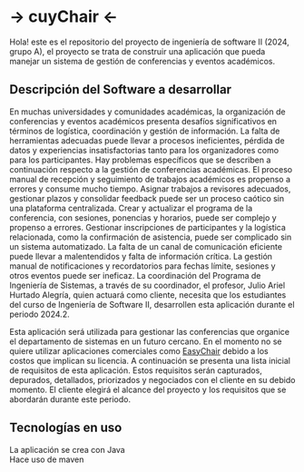 
# -> cuyChair <-
Hola! este es el repositorio del proyecto de ingeniería de software II (2024, grupo A), el proyecto se trata de construir una aplicación que pueda manejar un sistema de gestión de conferencias y eventos académicos.

## Descripción del Software a desarrollar

En muchas universidades y comunidades académicas, la organización de conferencias y eventos académicos presenta desafíos significativos en términos de logística, coordinación y gestión de información. La falta de herramientas adecuadas puede llevar a procesos ineficientes, pérdida de datos y experiencias insatisfactorias tanto para los organizadores como para los participantes. Hay problemas específicos que se describen a continuación respecto a la gestión de conferencias académicas. El proceso manual de recepción y seguimiento de trabajos académicos es propenso a errores y consume mucho tiempo. Asignar trabajos a revisores adecuados, gestionar plazos y consolidar feedback puede ser un proceso caótico sin una plataforma centralizada. Crear y actualizar el programa de la conferencia, con sesiones, ponencias y horarios, puede ser complejo y propenso a errores. Gestionar inscripciones de participantes y la logística relacionada, como la confirmación de asistencia, puede ser complicado sin un sistema automatizado. La falta de un canal de comunicación eficiente puede llevar a malentendidos y falta de información crítica. La gestión manual de notificaciones y recordatorios para fechas límite, sesiones y otros eventos puede ser ineficaz. La coordinación del Programa de Ingeniería de Sistemas, a través de su coordinador, el profesor, Julio Ariel Hurtado Alegría, quien actuará como cliente, necesita que los estudiantes del curso de Ingeniería de Software II, desarrollen esta aplicación durante el periodo 2024.2. 

Esta aplicación será utilizada para gestionar las conferencias que organice el departamento de sistemas en un futuro cercano. En el momento no se quiere utilizar aplicaciones comerciales como [EasyChair](https://easychair.org/) debido a los costos que implican su licencia. A continuación se presenta una lista inicial de requisitos de esta aplicación. Estos requisitos serán capturados, depurados, detallados, priorizados y negociados con el cliente en su debido momento. El cliente elegirá el alcance del proyecto y los requisitos que se abordarán durante este periodo.

## Tecnologías en uso
La aplicación se crea con Java  
Hace uso de maven
